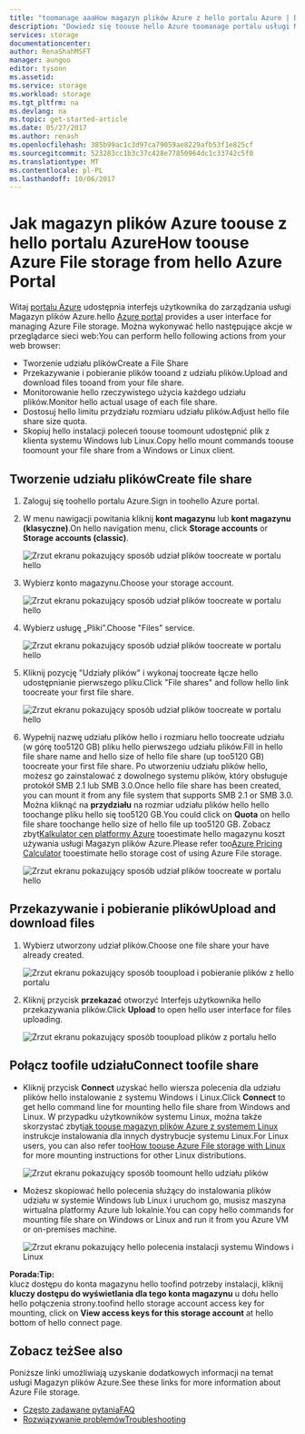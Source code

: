 ```yaml
---
title: "toomanage aaaHow magazyn plików Azure z hello portalu Azure | Dokumentacja firmy Microsoft"
description: "Dowiedz się toouse hello Azure toomanage portalu usługi Magazyn plików Azure."
services: storage
documentationcenter: 
author: RenaShahMSFT
manager: aungoo
editor: tysonn
ms.assetid: 
ms.service: storage
ms.workload: storage
ms.tgt_pltfrm: na
ms.devlang: na
ms.topic: get-started-article
ms.date: 05/27/2017
ms.author: renash
ms.openlocfilehash: 385b99ac1c3d97ca79059ae8229afb53f1e825cf
ms.sourcegitcommit: 523283cc1b3c37c428e77850964dc1c33742c5f0
ms.translationtype: MT
ms.contentlocale: pl-PL
ms.lasthandoff: 10/06/2017
---
```

# <a name="how-toouse-azure-file-storage-from-hello-azure-portal"></a><span data-ttu-id="f718e-103">Jak magazyn plików Azure toouse z hello portalu Azure</span><span class="sxs-lookup"><span data-stu-id="f718e-103">How toouse Azure File storage from hello Azure Portal</span></span>
<span data-ttu-id="f718e-104">Witaj [portalu Azure](https://portal.azure.com) udostępnia interfejs użytkownika do zarządzania usługi Magazyn plików Azure.</span><span class="sxs-lookup"><span data-stu-id="f718e-104">hello [Azure portal](https://portal.azure.com) provides a user interface for managing Azure File storage.</span></span> <span data-ttu-id="f718e-105">Można wykonywać hello następujące akcje w przeglądarce sieci web:</span><span class="sxs-lookup"><span data-stu-id="f718e-105">You can perform hello following actions from your web browser:</span></span>

* <span data-ttu-id="f718e-106">Tworzenie udziału plików</span><span class="sxs-lookup"><span data-stu-id="f718e-106">Create a File Share</span></span>
* <span data-ttu-id="f718e-107">Przekazywanie i pobieranie plików tooand z udziału plików.</span><span class="sxs-lookup"><span data-stu-id="f718e-107">Upload and download files tooand from your file share.</span></span>
* <span data-ttu-id="f718e-108">Monitorowanie hello rzeczywistego użycia każdego udziału plików.</span><span class="sxs-lookup"><span data-stu-id="f718e-108">Monitor hello actual usage of each file share.</span></span>
* <span data-ttu-id="f718e-109">Dostosuj hello limitu przydziału rozmiaru udziału plików.</span><span class="sxs-lookup"><span data-stu-id="f718e-109">Adjust hello file share size quota.</span></span>
* <span data-ttu-id="f718e-110">Skopiuj hello instalacji poleceń toouse toomount udostępnić plik z klienta systemu Windows lub Linux.</span><span class="sxs-lookup"><span data-stu-id="f718e-110">Copy hello mount commands toouse toomount your file share from a Windows or Linux client.</span></span>

## <a name="create-file-share"></a><span data-ttu-id="f718e-111">Tworzenie udziału plików</span><span class="sxs-lookup"><span data-stu-id="f718e-111">Create file share</span></span>
1. <span data-ttu-id="f718e-112">Zaloguj się toohello portalu Azure.</span><span class="sxs-lookup"><span data-stu-id="f718e-112">Sign in toohello Azure portal.</span></span>
2. <span data-ttu-id="f718e-113">W menu nawigacji powitania kliknij **kont magazynu** lub **kont magazynu (klasyczne)**.</span><span class="sxs-lookup"><span data-stu-id="f718e-113">On hello navigation menu, click **Storage accounts** or **Storage accounts (classic)**.</span></span>
    
    ![Zrzut ekranu pokazujący sposób udział plików toocreate w portalu hello](media/storage-file-how-to-use-files-portal/use-files-portal-create-file-share1.png)

3. <span data-ttu-id="f718e-115">Wybierz konto magazynu.</span><span class="sxs-lookup"><span data-stu-id="f718e-115">Choose your storage account.</span></span>

    ![Zrzut ekranu pokazujący sposób udział plików toocreate w portalu hello](media/storage-file-how-to-use-files-portal/use-files-portal-create-file-share2.png)

4. <span data-ttu-id="f718e-117">Wybierz usługę „Pliki”.</span><span class="sxs-lookup"><span data-stu-id="f718e-117">Choose "Files" service.</span></span>

    ![Zrzut ekranu pokazujący sposób udział plików toocreate w portalu hello](media/storage-file-how-to-use-files-portal/use-files-portal-create-file-share3.png)

5. <span data-ttu-id="f718e-119">Kliknij pozycję "Udziały plików" i wykonaj toocreate łącze hello udostępnianie pierwszego pliku.</span><span class="sxs-lookup"><span data-stu-id="f718e-119">Click "File shares" and follow hello link toocreate your first file share.</span></span>

    ![Zrzut ekranu pokazujący sposób udział plików toocreate w portalu hello](media/storage-file-how-to-use-files-portal/use-files-portal-create-file-share4.png)

6. <span data-ttu-id="f718e-121">Wypełnij nazwę udziału plików hello i rozmiaru hello toocreate udziału (w górę too5120 GB) pliku hello pierwszego udziału plików.</span><span class="sxs-lookup"><span data-stu-id="f718e-121">Fill in hello file share name and hello size of hello file share (up too5120 GB) toocreate your first file share.</span></span> <span data-ttu-id="f718e-122">Po utworzeniu udziału plików hello, możesz go zainstalować z dowolnego systemu plików, który obsługuje protokół SMB 2.1 lub SMB 3.0.</span><span class="sxs-lookup"><span data-stu-id="f718e-122">Once hello file share has been created, you can mount it from any file system that supports SMB 2.1 or SMB 3.0.</span></span> <span data-ttu-id="f718e-123">Można kliknąć na **przydziału** na rozmiar udziału plików hello hello toochange pliku hello się too5120 GB.</span><span class="sxs-lookup"><span data-stu-id="f718e-123">You could click on **Quota** on hello file share toochange hello size of hello file up too5120 GB.</span></span> <span data-ttu-id="f718e-124">Zobacz zbyt[Kalkulator cen platformy Azure](https://azure.microsoft.com/pricing/calculator/) tooestimate hello magazynu koszt używania usługi Magazyn plików Azure.</span><span class="sxs-lookup"><span data-stu-id="f718e-124">Please refer too[Azure Pricing Calculator](https://azure.microsoft.com/pricing/calculator/) tooestimate hello storage cost of using Azure File storage.</span></span>

    ![Zrzut ekranu pokazujący sposób udział plików toocreate w portalu hello](media/storage-file-how-to-use-files-portal/use-files-portal-create-file-share5.png)

## <a name="upload-and-download-files"></a><span data-ttu-id="f718e-126">Przekazywanie i pobieranie plików</span><span class="sxs-lookup"><span data-stu-id="f718e-126">Upload and download files</span></span>
1. <span data-ttu-id="f718e-127">Wybierz utworzony udział plików.</span><span class="sxs-lookup"><span data-stu-id="f718e-127">Choose one file share your have already created.</span></span>

    ![Zrzut ekranu pokazujący sposób tooupload i pobieranie plików z hello portalu](media/storage-file-how-to-use-files-portal/use-files-portal-upload-file1.png)

2. <span data-ttu-id="f718e-129">Kliknij przycisk **przekazać** otworzyć Interfejs użytkownika hello przekazywania plików.</span><span class="sxs-lookup"><span data-stu-id="f718e-129">Click **Upload** to open hello user interface for files uploading.</span></span>

    ![Zrzut ekranu pokazujący sposób tooupload plików z portalu hello](media/storage-file-how-to-use-files-portal/use-files-portal-upload-file2.png)

## <a name="connect-toofile-share"></a><span data-ttu-id="f718e-131">Połącz toofile udziału</span><span class="sxs-lookup"><span data-stu-id="f718e-131">Connect toofile share</span></span>
-  <span data-ttu-id="f718e-132">Kliknij przycisk **Connect** uzyskać hello wiersza polecenia dla udziału plików hello instalowanie z systemu Windows i Linux.</span><span class="sxs-lookup"><span data-stu-id="f718e-132">Click **Connect** to get hello command line for mounting hello file share from Windows and Linux.</span></span> <span data-ttu-id="f718e-133">W przypadku użytkowników systemu Linux, można także skorzystać zbyt[jak toouse magazyn plików Azure z systemem Linux](storage-how-to-use-files-linux.md) instrukcje instalowania dla innych dystrybucje systemu Linux.</span><span class="sxs-lookup"><span data-stu-id="f718e-133">For Linux users, you can also refer too[How toouse Azure File storage with Linux](storage-how-to-use-files-linux.md) for more mounting instructions for other Linux distributions.</span></span>

    ![Zrzut ekranu pokazujący sposób toomount hello udziału plików](media/storage-file-how-to-use-files-portal/use-files-portal-connect.png)
-  <span data-ttu-id="f718e-135">Możesz skopiować hello polecenia służący do instalowania plików udziału w systemie Windows lub Linux i uruchom go, musisz maszyna wirtualna platformy Azure lub lokalnie.</span><span class="sxs-lookup"><span data-stu-id="f718e-135">You can copy hello commands for mounting file share on Windows or Linux and run it from you Azure VM or on-premises machine.</span></span>

    ![Zrzut ekranu pokazujący hello polecenia instalacji systemu Windows i Linux](media/storage-file-how-to-use-files-portal/use-files-portal-show-mount-commands.png)

<span data-ttu-id="f718e-137">**Porada:**</span><span class="sxs-lookup"><span data-stu-id="f718e-137">**Tip:**</span></span>  
<span data-ttu-id="f718e-138">klucz dostępu do konta magazynu hello toofind potrzeby instalacji, kliknij **kluczy dostępu do wyświetlania dla tego konta magazynu** u dołu hello hello połączenia strony.</span><span class="sxs-lookup"><span data-stu-id="f718e-138">toofind hello storage account access key for mounting, click on **View access keys for this storage account** at hello bottom of hello connect page.</span></span>

## <a name="see-also"></a><span data-ttu-id="f718e-139">Zobacz też</span><span class="sxs-lookup"><span data-stu-id="f718e-139">See also</span></span>
<span data-ttu-id="f718e-140">Poniższe linki umożliwiają uzyskanie dodatkowych informacji na temat usługi Magazyn plików Azure.</span><span class="sxs-lookup"><span data-stu-id="f718e-140">See these links for more information about Azure File storage.</span></span>

* [<span data-ttu-id="f718e-141">Często zadawane pytania</span><span class="sxs-lookup"><span data-stu-id="f718e-141">FAQ</span></span>](storage-files-faq.md)
* [<span data-ttu-id="f718e-142">Rozwiązywanie problemów</span><span class="sxs-lookup"><span data-stu-id="f718e-142">Troubleshooting</span></span>](storage-troubleshoot-file-connection-problems.md)